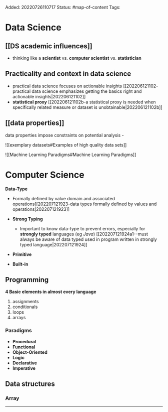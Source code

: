 Added: 20220726110717
Status: #map-of-content 
Tags:

# Data Science

## [[DS academic influences]]
- thinking like a **scientist** vs. **computer scientist** vs. **statistician** 


	

## Practicality and context in data science
- practical data science focuses on actionable insights [[202206121102- practical data science emphasizes getting the basics right and actionable insights|202206121102]]
- **statistical proxy** [[202206121102b-a statistical proxy is needed when specifically related measure or dataset is unobtainable|202206121102b]]

## [[data properties]]
data properties impose constraints on potential analysis - 



![[exemplary datasets#Examples of high quality data sets]]

![[Machine Learning Paradigms#Machine Learning Paradigms]]



# Computer Science

**Data-Type**
- Formally defined by value domain and associated operations[[202207121923-data types formally defined by values and operations|202207121923]]

- **Strong Typing**
	- Important to know data-type to prevent errors, especially for **strongly typed** languages (eg *Java*) [[202207121924a1--must always be aware of data typed used in program written in strongly typed language|202207121924]]
- **Primitive**
- **Built-in**
	

## Programming
**4 Basic elements in almost every language**
1. assignments
2. conditionals
3. loops
4. arrays
### Paradigms
- **Procedural**
- **Functional**
- **Object-Oriented**
- **Logic**
- **Declarative**
- **Imperative**


## Data structures

### Array



___